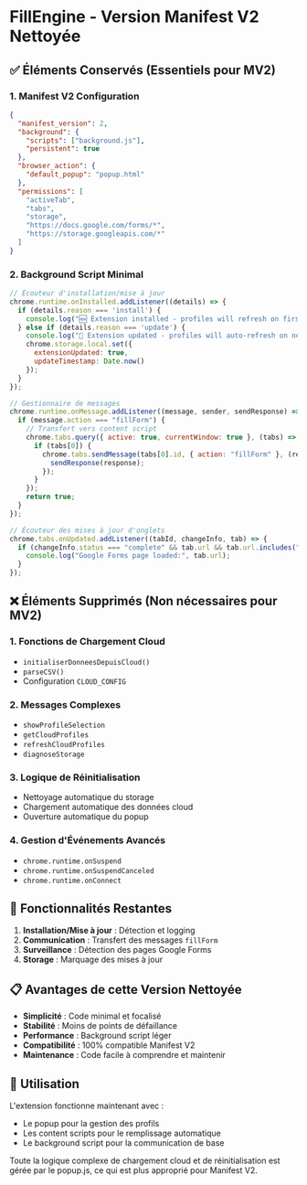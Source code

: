 # FillEngine - Version Manifest V2 Nettoyée

## ✅ Éléments Conservés (Essentiels pour MV2)

### 1. **Manifest V2 Configuration**
```json
{
  "manifest_version": 2,
  "background": {
    "scripts": ["background.js"],
    "persistent": true
  },
  "browser_action": {
    "default_popup": "popup.html"
  },
  "permissions": [
    "activeTab", 
    "tabs", 
    "storage", 
    "https://docs.google.com/forms/*", 
    "https://storage.googleapis.com/*"
  ]
}
```

### 2. **Background Script Minimal**
```javascript
// Écouteur d'installation/mise à jour
chrome.runtime.onInstalled.addListener((details) => {
  if (details.reason === 'install') {
    console.log("🆕 Extension installed - profiles will refresh on first popup open");
  } else if (details.reason === 'update') {
    console.log("🔄 Extension updated - profiles will auto-refresh on next popup open");
    chrome.storage.local.set({
      extensionUpdated: true,
      updateTimestamp: Date.now()
    });
  }
});

// Gestionnaire de messages
chrome.runtime.onMessage.addListener((message, sender, sendResponse) => {
  if (message.action === "fillForm") {
    // Transfert vers content script
    chrome.tabs.query({ active: true, currentWindow: true }, (tabs) => {
      if (tabs[0]) {
        chrome.tabs.sendMessage(tabs[0].id, { action: "fillForm" }, (response) => {
          sendResponse(response);
        });
      }
    });
    return true;
  }
});

// Écouteur des mises à jour d'onglets
chrome.tabs.onUpdated.addListener((tabId, changeInfo, tab) => {
  if (changeInfo.status === "complete" && tab.url && tab.url.includes("docs.google.com/forms/")) {
    console.log("Google Forms page loaded:", tab.url);
  }
});
```

## ❌ Éléments Supprimés (Non nécessaires pour MV2)

### 1. **Fonctions de Chargement Cloud**
- `initialiserDonneesDepuisCloud()`
- `parseCSV()`
- Configuration `CLOUD_CONFIG`

### 2. **Messages Complexes**
- `showProfileSelection`
- `getCloudProfiles`
- `refreshCloudProfiles`
- `diagnoseStorage`

### 3. **Logique de Réinitialisation**
- Nettoyage automatique du storage
- Chargement automatique des données cloud
- Ouverture automatique du popup

### 4. **Gestion d'Événements Avancés**
- `chrome.runtime.onSuspend`
- `chrome.runtime.onSuspendCanceled`
- `chrome.runtime.onConnect`

## 🎯 Fonctionnalités Restantes

1. **Installation/Mise à jour** : Détection et logging
2. **Communication** : Transfert des messages `fillForm`
3. **Surveillance** : Détection des pages Google Forms
4. **Storage** : Marquage des mises à jour

## 📋 Avantages de cette Version Nettoyée

- **Simplicité** : Code minimal et focalisé
- **Stabilité** : Moins de points de défaillance
- **Performance** : Background script léger
- **Compatibilité** : 100% compatible Manifest V2
- **Maintenance** : Code facile à comprendre et maintenir

## 🚀 Utilisation

L'extension fonctionne maintenant avec :
- Le popup pour la gestion des profils
- Les content scripts pour le remplissage automatique
- Le background script pour la communication de base

Toute la logique complexe de chargement cloud et de réinitialisation est gérée par le popup.js, ce qui est plus approprié pour Manifest V2.

